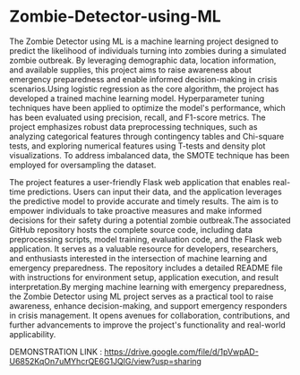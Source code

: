 # Zombie-Detector-using-ML

The Zombie Detector using ML is a machine learning project designed to predict the likelihood of individuals turning into zombies during a simulated zombie outbreak. By leveraging demographic data, location information, and available supplies, this project aims to raise awareness about emergency preparedness and enable informed decision-making in crisis scenarios.Using logistic regression as the core algorithm, the project has developed a trained machine learning model. Hyperparameter tuning techniques have been applied to optimize the model's performance, which has been evaluated using precision, recall, and F1-score metrics. The project emphasizes robust data preprocessing techniques, such as analyzing categorical features through contingency tables and Chi-square tests, and exploring numerical features using T-tests and density plot visualizations. To address imbalanced data, the SMOTE technique has been employed for oversampling the dataset.

The project features a user-friendly Flask web application that enables real-time predictions. Users can input their data, and the application leverages the predictive model to provide accurate and timely results. The aim is to empower individuals to take proactive measures and make informed decisions for their safety during a potential zombie outbreak.The associated GitHub repository hosts the complete source code, including data preprocessing scripts, model training, evaluation code, and the Flask web application. It serves as a valuable resource for developers, researchers, and enthusiasts interested in the intersection of machine learning and emergency preparedness. The repository includes a detailed README file with instructions for environment setup, application execution, and result interpretation.By merging machine learning with emergency preparedness, the Zombie Detector using ML project serves as a practical tool to raise awareness, enhance decision-making, and support emergency responders in crisis management. It opens avenues for collaboration, contributions, and further advancements to improve the project's functionality and real-world applicability.

DEMONSTRATION LINK : https://drive.google.com/file/d/1pVwpAD-U6852KqOn7uMYhcrQE6G1JQlG/view?usp=sharing
